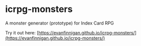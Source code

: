 # icrpg-monsters
A monster generator (prototype) for Index Card RPG

Try it out here: [https://evanfinnigan.github.io/icrpg-monsters/](https://evanfinnigan.github.io/icrpg-monsters/)

